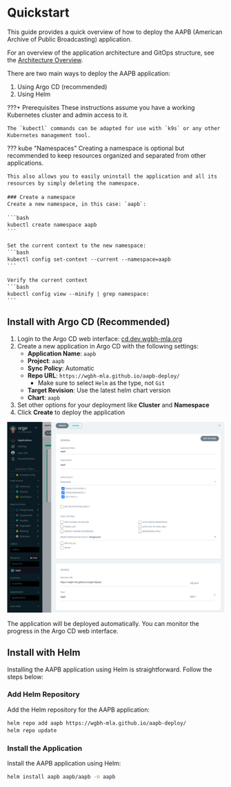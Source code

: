 # Quickstart
This guide provides a quick overview of how to deploy the AAPB (American Archive of Public Broadcasting) application.

For an overview of the application architecture and GitOps structure, see the [Architecture Overview](../about/architecture.md).

There are two main ways to deploy the AAPB application:
1. Using Argo CD (recommended)
2. Using Helm

???+ Prerequisites
    These instructions assume you have a working Kubernetes cluster and admin access to it.
    
    The `kubectl` commands can be adapted for use with `k9s` or any other Kubernetes management tool.


??? kube "Namespaces"
    Creating a namespace is optional but recommended to keep resources organized and separated from other applications.

    This also allows you to easily uninstall the application and all its resources by simply deleting the namespace.

    ### Create a namespace
    Create a new namespace, in this case: `aapb`:

    ```bash
    kubectl create namespace aapb
    ```

    Set the current context to the new namespace:
    ```bash
    kubectl config set-context --current --namespace=aapb
    ```

    Verify the current context
    ```bash
    kubectl config view --minify | grep namespace:
    ```

## Install with Argo CD (Recommended)

1. Login to the Argo CD web interface: [cd.dev.wgbh-mla.org](https://cd.dev.wgbh-mla.org)
1. Create a new application in Argo CD with the following settings:
    - **Application Name**: `aapb`
    - **Project**: `aapb`
    - **Sync Policy**: Automatic
    - **Repo URL**: `https://wgbh-mla.github.io/aapb-deploy/`
      - Make sure to select `Helm` as the type, not `Git`
    - **Target Revision**: Use the latest helm chart version
    - **Chart**: `aapb`
1. Set other options for your deployment like **Cluster** and **Namespace**
1. Click **Create** to deploy the application

![Create Argo CD Application](argocd-create-app.png)

The application will be deployed automatically. You can monitor the progress in the Argo CD web interface.

## Install with  Helm
Installing the AAPB application using Helm is straightforward. Follow the steps below:


### Add Helm Repository
Add the Helm repository for the AAPB application:
```bash
helm repo add aapb https://wgbh-mla.github.io/aapb-deploy/
helm repo update
```

### Install the Application
Install the AAPB application using Helm:
```bash
helm install aapb aapb/aapb -n aapb
```
